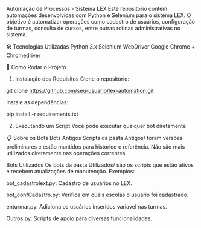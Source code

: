 Automação de Processos - Sistema LEX
Este repositório contém automações desenvolvidas com Python e Selenium para o sistema LEX. O objetivo é automatizar operações como cadastro de usuários, configuração de turmas, consulta de cursos, entre outras rotinas administrativas no sistema.

🛠 Tecnologias Utilizadas
Python 3.x
Selenium WebDriver
Google Chrome + Chromedriver

🚀 Como Rodar o Projeto
1. Instalação dos Requisitos
Clone o repositório:

git clone https://github.com/seu-usuario/lex-automation.git

Instale as dependências:

pip install -r requirements.txt

2. Executando um Script
Você pode executar qualquer bot diretamente

📋 Sobre os Bots
Bots Antigos
Scripts da pasta Antigos/ foram versões preliminares e estão mantidos para histórico e referência. Não são mais utilizados diretamente nas operações correntes.

Bots Utilizados
Os bots da pasta Utilizados/ são os scripts que estão ativos e recebem atualizações de manutenção. Exemplos:

bot_cadastrolext.py: Cadastro de usuários no LEX.

bot_confCadastro.py: Verifica em quais escolas o usuário foi cadastrado.

enturmar.py: Adiciona os usuários inseridos variavel nas turmas.

Outros.py: Scripts de apoio para diversas funcionalidades.
